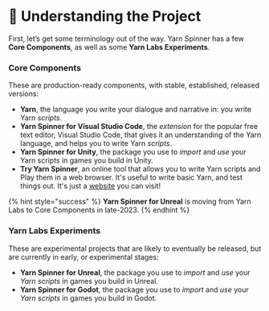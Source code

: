 # 🧶 Understanding the Project

First, let’s get some terminology out of the way. Yarn Spinner has a few **Core Components**, as well as some **Yarn Labs Experiments**.&#x20;

### Core Components

These are production-ready components, with stable, established, released versions:

* **Yarn**, the language you write your dialogue and narrative in: you write Yarn _scripts_.
* **Yarn Spinner for Visual Studio Code**, the _extension_ for the popular free text editor, Visual Studio Code, that gives it an understanding of the Yarn language, and helps you to write Yarn _scripts_.
* **Yarn Spinner for Unity**, the package you use to _import_ and _use_ your Yarn scripts in games you build in Unity.
* **Try Yarn Spinner**, an online tool that allows you to write Yarn scripts and Play them in a web browser. It's useful to write basic Yarn, and test things out. It's just a [website](https://try.yarnspinner.dev) you can visit!

{% hint style="success" %}
**Yarn Spinner for Unreal** is moving from Yarn Labs to Core Components in late-2023.
{% endhint %}

### Yarn Labs Experiments

These are experimental projects that are likely to eventually be released, but are currently in early, or experimental stages:

* **Yarn Spinner for Unreal**, the package you use to _import_ and _use_ your _Yarn scripts_ in games you build in Unreal.
* **Yarn Spinner for Godot**, the package you use to _import_ and _use_ your _Yarn scripts_ in games you build in Godot.
